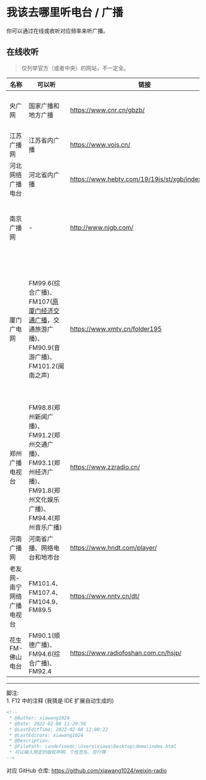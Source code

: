 # 我该去哪里听电台 / 广播

你可以通过在线或收听对应频率来听广播。  

## 在线收听
> 仅列举官方（或者中央）的网站，不一定全。  

| 名称 | 可以听 | 链接 | 备注 |
|-----|-----|-----|-----|
| 央广网 | 国家广播和地方广播 | https://www.cnr.cn/gbzb/ | 地方广播按省/直辖市分类，不一定全。 |
| 江苏广播网 | 江苏省内广播 | https://www.vojs.cn/ | 在上方选频道。 |
| 河北网络广播电台 | 河北省内广播 | https://www.hebtv.com/19/19js/st/xgb/index.shtml | - |
| 南京广播网 | - | http://www.njgb.com/ | 网站没有证书，听广播需要 Flash，感觉年代挺久的... |
| 厦门广电网 | FM99.6(综合广播)、FM107([原厦门经济交通广播](https://www.xmtv.cn/xmtv/2024-12-23/60bd158815a8dc55.html)，交通旅游广播)、FM90.9(音游广播)、FM101.2(闽南之声) | https://www.xmtv.cn/folder195 | 通过 `channel_id` 区分频道。FM90.9 厦门音乐广播 是 24 小时的，工作日的《深夜电台》有原神的音乐。FM101.2 闽南之声 是闽南语的，下午两点有讲台湾。 |
| 郑州广播电视台 | FM98.8(郑州新闻广播)、FM91.2(郑州交通广播)、FM93.1(郑州经济广播)、FM91.8(郑州文化娱乐广播)、FM94.4(郑州音乐广播) | https://www.zzradio.cn/ | 往下翻。F12 里可以看到广告位。 |
| 河南广播网 | 河南省广播、网络电台和地市台 | https://www.hndt.com/player/ | 此页面在GitHub上开源。<a href="#1"><sup>[1]</sup></a> |
| 老友网-南宁网络广播电视台 | FM101.4、FM107.4、FM104.9、FM89.5 | https://www.nntv.cn/dt/ | 听广播需要 Flash，感觉年代挺久的... |
| 花生FM-佛山电台 | FM90.1(顺德广播)、FM94.6(综合广播)、FM92.4 | https://www.radiofoshan.com.cn/hsjp/ | 点图片进去。 |

---

脚注:  
<span id="1">1.</span> F12 中的注释 (我猜是 IDE 扩展自动生成的)  
```html
<!--
 * @Author: xiawang1024
 * @Date: 2022-02-08 11:20:56
 * @LastEditTime: 2022-02-08 12:00:22
 * @LastEditors: xiawang1024
 * @Description: 
 * @FilePath: \undefinedc:\Users\xiawa\Desktop\demo\index.html
 * 可以输入预定的版权声明、个性签名、空行等
-->
```
对应 GitHub 仓库: https://github.com/xiawang1024/weixin-radio  
